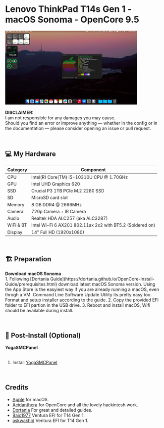 # Lenovo ThinkPad T14s Gen 1 - macOS Sonoma - OpenCore 9.5

<img src="/img/Screenshot.png" alt="macOS Sonoma - T14s Gen 1" width="425">


**DISCLAIMER:**  
I am not responsible for any damages you may cause.  
Should you find an error or improve anything — whether in the config or in the documentation — please consider opening an issue or pull request.

&nbsp;

## 💻 My Hardware

| Category  | Component                                  |
| --------- | ------------------------------------------ |
| CPU       | Intel(R) Core(TM) i5-10310U CPU @ 1.70GHz  |
| GPU       | Intel UHD Graphics 620                     |
| SSD       | Crucial P3 1TB PCIe M.2 2280 SSD           |
| SD        | MicroSD card slot                          |
| Memory    | 8 GB DDR4 @ 2666MHz                        |
| Camera    | 720p Camera + IR Camera                    |
| Audio     | Realtek HDA ALC257 (aka ALC3287)           |
| WiFi & BT | Intel Wi-Fi 6 AX201 802.11ax 2x2 with BT5.2 (Soldered on)           |
| Display   | 14" Full HD (1920x1080)                     |

&nbsp;

## 🏗️ Preparation

<summary><strong>Download macOS Sonoma</strong></summary>
1. Following [Dortania Guide](https://dortania.github.io/OpenCore-Install-Guide/prerequisites.html) download latest macOS Sonoma version.
  Using the App Store is the easyiest way if you are already running a macOS, even throgh a VM. Command Line Software Update Utility its pretty easy too. Format and setup installer according to the guide.
2. Copy the provided EFI folder to EFI partion in the USB drive.
3. Reboot and install macOS, Wifi should be available during install.
</br>


&nbsp;

## 🧰 Post-Install (Optional)

<summary><strong>YogaSMCPanel</strong></summary>
</br>

1. Install [YogaSMCPanel](https://github.com/zhen-zen/YogaSMC)


&nbsp;


## Credits

- [Apple](https://apple.com) for macOS.
- [Acidanthera](https://github.com/acidanthera) for OpenCore and all the lovely hackintosh work.
- [Dortania](https://dortania.github.io/OpenCore-Install-Guide/config-laptop.plist/icelake.html) For great and detailed guides.
- [Baio1977](https://github.com/Baio1977/) Ventura EFI for T14 Gen 1.
- [askwakhid](https://github.com/askwakhid/ThinkPad-T14-macOS-OpenCore/tree/main) Ventura EFI for T14 Gen 1.

